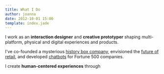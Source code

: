 ```yaml
---
title: What I Do
author: joanna
date: 2012-10-01 15:00
template: index.jade
---
```

I work as an <b>interaction designer</b> and <b>creative prototyper</b> shaping multi-platform, physical and digital experiences and products.

<!-- I work as an <b> interaction designer</b> for <a href="http://www.gallagherdesign.com/" target="_blank">Gallagher & Associates</a>, designing multi-platform, physical and digital experiences and products for museum and corporate spaces. -->

I've co-founded a mysterious <a href="articles/01-postfromthepast">history box company</a>, envisioned the <a href="articles/02-lama">future of retail</a>, and developed <a href="articles/03-jojo">chatbots</a> for Fortune 500 companies.

I create <b>human-centered experiences</b> through